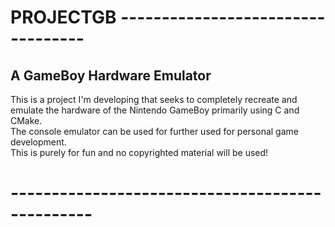 # PROJECTGB ----------------------------------  

## A GameBoy Hardware Emulator  

This is a project I'm developing that seeks to completely recreate and emulate the hardware of the Nintendo GameBoy primarily using C and CMake.  
The console emulator can be used for further used for personal game development.  
This is purely for fun and no copyrighted material will be used!  
# ------------------------------------------------
